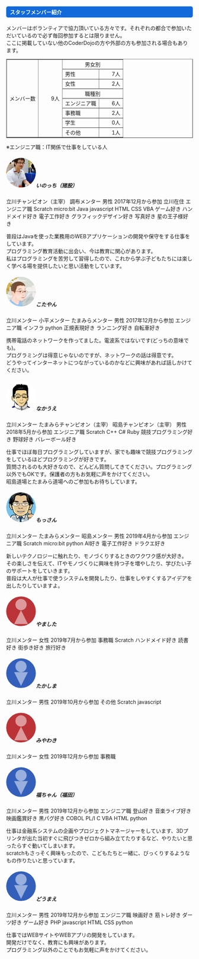 ---
---

<div class="row">
  <div class="col-md-12">
    <h4 style="background-color:#1169da; border-radius: 5px; color:#FFFFFF; padding:5px 0px 5px 10px;">
        スタッフメンバー紹介
    </h4>
    <p>
      メンバーはボランティアで協力頂いている方々です。それぞれの都合で参加いただいているので必ず毎回参加するとは限りません。<br/>
      ここに掲載していない他のCoderDojoの方や外部の方も参加される場合もあります。<br/>
    </p>
    <table border="1" style="border-collapse: collapse">
      <tr>
        <td rowspan="8">メンバー数</td><td rowspan="8" align="right" style="width: 50px;">9人</td><td colspan="2" align="center">男女別</td>
      </tr>
      <tr>
        <td>男性</td><td align="right" style="width: 50px;">7人</td>
      </tr>
      <tr>
        <td>女性</td><td align="right" style="width: 50px;">2人</td>
      </tr>
      <tr>
        <td colspan="2" align="center">職種別</td>
      </tr>
      <tr>
        <td>エンジニア職</td><td align="right" style="width: 50px;">6人</td>
      </tr>
      <tr>
        <td>事務職</td><td align="right" style="width: 50px;">2人</td>
      </tr>
      <tr>
        <td>学生</td><td align="right" style="width: 50px;">0人</td>
      </tr>
      <tr>
        <td>その他</td><td align="right" style="width: 50px;">1人</td>
      </tr>
    </table>
    ※エンジニア職：IT関係で仕事をしている人
  </div>
</div>
<div class="row">
  <div class="card col-md-12 mt-2">
    <div class="card-body">
      <h5 class="card-title"><img src="/assets/images/profile/pf-ino.jpg" class="card-img-top mr-3" alt="いのっち" style="width: 80px;border-radius: 50%;">いのっち（猪股）</h5>
      <span class="badge badge-primary">立川チャンピオン（主宰）</span>
      <span class="badge badge-primary">調布メンター</span>
      <span class="badge badge-secondary">男性</span>
      <span class="badge badge-info">2017年12月から参加</span>
      <span class="badge badge-info">立川在住</span>
      <span class="badge badge-info">エンジニア職</span>
      <span class="badge badge-warning">Scratch</span>
      <span class="badge badge-warning">micro:bit</span>
      <span class="badge badge-warning">Java</span>
      <span class="badge badge-warning">javascript</span>
      <span class="badge badge-warning">HTML</span>
      <span class="badge badge-warning">CSS</span>
      <span class="badge badge-warning">VBA</span>
      <span class="badge badge-success">ゲーム好き</span>
      <span class="badge badge-success">ハンドメイド好き</span>
      <span class="badge badge-success">電子工作好き</span>
      <span class="badge badge-success">グラフィックデザイン好き</span>
      <span class="badge badge-success">写真好き</span>
      <span class="badge badge-success">星の王子様好き</span>
      <p class="card-text mt-2">
        普段はJavaを使った業務用のWEBアプリケーションの開発や保守をする仕事をしています。<br/>
        プログラミング教育活動に出会い、今は教育に関心があります。<br/>
        私はプログラミングを苦労して習得したので、これから学ぶ子どもたちには楽しく学べる場を提供したいと思い活動をしています。<br/>
      </p>
    </div>
  </div>
  <div class="card col-md-12 mt-2">
    <div class="card-body">
      <h5 class="card-title"><img src="/assets/images/profile/pr-kota.jpg" class="card-img-top mr-3" alt="メンバー" style="width: 80px;border-radius: 50%;">こたやん</h5>
      <span class="badge badge-primary">立川メンター</span>
      <span class="badge badge-primary">小平メンター</span>
      <span class="badge badge-primary">たまみらメンター</span>
      <span class="badge badge-secondary">男性</span>
      <span class="badge badge-info">2017年12月から参加</span>
      <span class="badge badge-info">エンジニア職</span>
      <span class="badge badge-warning">インフラ</span>
      <span class="badge badge-warning">python</span>
      <span class="badge badge-success">正規表現好き</span>
      <span class="badge badge-success">ランニング好き</span>
      <span class="badge badge-success">自転車好き</span>
      <p class="card-text mt-2">
        携帯電話のネットワークを作ってました。電波系ではないです(どっちの意味でも)。<br/>
        プログラミングは得意じゃないのですが、ネットワークの話は得意です。<br/>
        どうやってインターネットにつながっているのかなどに興味があれば話しかけてください。<br/>
      </p>
    </div>
  </div>
  <div class="card col-md-12 mt-2">
    <div class="card-body">
      <h5 class="card-title"><img src="/assets/images/profile/pr-naka.png" class="card-img-top mr-3" alt="メンバー" style="width: 80px;border-radius: 50%;">なかうえ</h5>
      <span class="badge badge-primary">立川メンター</span>
      <span class="badge badge-primary">たまみらチャンピオン（主宰）</span>
      <span class="badge badge-primary">昭島チャンピオン（主宰）</span>
      <span class="badge badge-secondary">男性</span>
      <span class="badge badge-info">2018年5月から参加</span>
      <span class="badge badge-info">エンジニア職</span>
      <span class="badge badge-warning">Scratch</span>
      <span class="badge badge-warning">C++</span>
      <span class="badge badge-warning">C#</span>
      <span class="badge badge-warning">Ruby</span>
      <span class="badge badge-success">競技プログラミング好き</span>
      <span class="badge badge-success">野球好き</span>
      <span class="badge badge-success">バレーボール好き</span>
      <p class="card-text mt-2">
        仕事でほぼ毎日プログラミングしていますが、家でも趣味で競技プログラミングをしているほどプログラミングが好きです。<br/>
        質問されるのも大好きなので、どんどん質問してきてください。プログラミング以外でもOKです。保護者の方もお気軽に声をかけてください。<br/>
        昭島道場とたまみら道場へのご参加もお待ちしています。<br/>
      </p>
    </div>
  </div>
  <div class="card col-md-12 mt-2">
    <div class="card-body">
      <h5 class="card-title"><img src="/assets/images/profile/pr-tsuji.webp" class="card-img-top mr-3" alt="メンバー" style="width: 80px;border-radius: 50%;">もっさん</h5>
      <span class="badge badge-primary">立川メンター</span>
      <span class="badge badge-primary">たまみらメンター</span>
      <span class="badge badge-primary">昭島メンター</span>
      <span class="badge badge-secondary">男性</span>
      <span class="badge badge-info">2019年4月から参加</span>
      <span class="badge badge-info">エンジニア職</span>
      <span class="badge badge-warning">Scratch</span>
      <span class="badge badge-warning">micro:bit</span>
      <span class="badge badge-warning">python</span>
      <span class="badge badge-success">AI好き</span>
      <span class="badge badge-success">電子工作好き</span>
      <span class="badge badge-success">ドラクエ好き</span>
      <p class="card-text mt-2">
        新しいテクノロジーに触れたり、モノづくりするときのワクワク感が大好き。<br/>
        その楽しさを伝えて、ITやモノづくりに興味を持つ子を増やしたり、学びたい子のサポートをしていきます。<br/>
        普段は大人が仕事で使うシステムを開発したり、仕事をしやすくするアイデアを出したりしていますよ。<br/>
      </p>
    </div>
  </div>
  <div class="card col-md-12 mt-2">
    <div class="card-body">
      <h5 class="card-title"><img src="/assets/images/profile/female.png" class="card-img-top mr-3" alt="メンバー" style="width: 80px;border-radius: 50%;">やました</h5>
      <span class="badge badge-primary">立川メンター</span>
      <span class="badge badge-danger">女性</span>
      <span class="badge badge-info">2019年7月から参加</span>
      <span class="badge badge-info">事務職</span>
      <span class="badge badge-warning">Scratch</span>
      <span class="badge badge-success">ハンドメイド好き</span>
      <span class="badge badge-success">読書好き</span>
      <span class="badge badge-success">街歩き好き</span>
      <span class="badge badge-success">旅行好き</span>
      <p class="card-text mt-2">
      </p>
    </div>
  </div>
  <div class="card col-md-12 mt-2">
    <div class="card-body">
      <h5 class="card-title"><img src="/assets/images/profile/male.png" class="card-img-top mr-3" alt="メンバー" style="width: 80px;border-radius: 50%;">たかしま</h5>
      <span class="badge badge-primary">立川メンター</span>
      <span class="badge badge-secondary">男性</span>
      <span class="badge badge-info">2019年10月から参加</span>
      <span class="badge badge-info">その他</span>
      <span class="badge badge-warning">Scratch</span>
      <span class="badge badge-warning">javascript</span>
      <p class="card-text mt-2">
      </p>
    </div>
  </div>
  <div class="card col-md-12 mt-2">
    <div class="card-body">
      <h5 class="card-title"><img src="/assets/images/profile/female.png" class="card-img-top mr-3" alt="メンバー" style="width: 80px;border-radius: 50%;">みやわき</h5>
      <span class="badge badge-primary">立川メンター</span>
      <span class="badge badge-danger">女性</span>
      <span class="badge badge-info">2019年12月から参加</span>
      <span class="badge badge-info">事務職</span>
      <p class="card-text mt-2">
      </p>
    </div>
  </div>
    <div class="card col-md-12 mt-2">
    <div class="card-body">
      <h5 class="card-title"><img src="/assets/images/profile/male.png" class="card-img-top mr-3" alt="メンバー" style="width: 80px;border-radius: 50%;">福ちゃん（福田）</h5>
      <span class="badge badge-primary">立川メンター</span>
      <span class="badge badge-danger">男性</span>
      <span class="badge badge-info">2019年12月から参加</span>
      <span class="badge badge-info">エンジニア職</span>
      <span class="badge badge-success">登山好き</span>
      <span class="badge badge-success">音楽ライブ好き</span>
      <span class="badge badge-success">映画鑑賞好き</span>
      <span class="badge badge-success">黒パグ好き</span>
      <span class="badge badge-warning">COBOL</span>
      <span class="badge badge-warning">PL/I</span>
      <span class="badge badge-warning">C</span>
      <span class="badge badge-warning">VBA</span>
      <span class="badge badge-warning">HTML</span>
      <span class="badge badge-warning">python</span>
      <p class="card-text mt-2">
        仕事は金融系システムの企画やプロジェクトマネージャーをしています、3Dプリンタが出た当初すぐに飛びつきゼロから組み立てたりするなど、やりたいと思ったらすぐ動いてしまいます。<br/>
        scratchもさっそく興味もったので、こどもたちと一緒に、びっくりするようなもの作りたいと思っています。<br/>
      </p>
    </div>
  </div>
    <div class="card col-md-12 mt-2">
    <div class="card-body">
      <h5 class="card-title"><img src="/assets/images/profile/male.png" class="card-img-top mr-3" alt="メンバー" style="width: 80px;border-radius: 50%;">どうまえ</h5>
      <span class="badge badge-primary">立川メンター</span>
      <span class="badge badge-danger">男性</span>
      <span class="badge badge-info">2019年12月から参加</span>
      <span class="badge badge-info">エンジニア職</span>
      <span class="badge badge-success">映画好き</span>
      <span class="badge badge-success">筋トレ好き</span>
      <span class="badge badge-success">ダーツ好き</span>
      <span class="badge badge-success">ゲーム好き</span>
      <span class="badge badge-warning">PHP</span>
      <span class="badge badge-warning">javascript</span>
      <span class="badge badge-warning">HTML</span>
      <span class="badge badge-warning">CSS</span>
      <span class="badge badge-warning">python</span>
      <p class="card-text mt-2">
        仕事ではWEBサイトやWEBアプリの開発をしています。<br/>
        開発だけでなく、教育にも興味があります。<br/>
        プログラミング以外のことでもお気軽に声をかけてください。<br/>
      </p>
    </div>
  </div>
  <!--
  <div class="card col-md-12 mt-2">
    <div class="card-body">
      <h5 class="card-title"><img src="/assets/images/profile/female.png" class="card-img-top mr-3" alt="メンバー" style="width: 80px;border-radius: 50%;">みうら</h5>
      <span class="badge badge-primary">立川メンター</span>
      <span class="badge badge-danger">女性</span>
      <span class="badge badge-info">2019年11月から参加</span>
      <span class="badge badge-info">学生</span>
      <p class="card-text mt-2">
      </p>
    </div>
  </div>
  -->
</div>

